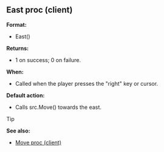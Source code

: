 ## East proc (client)

**Format:**
+   East()

**Returns:**
+   1 on success; 0 on failure.

**When:**
+   Called when the player presses the "right" key or cursor.

**Default action:**
+   Calls src.Move() towards the east.

> [!TIP] 
> **See also:**
> +   [Move proc (client)](/ref/client/proc/Move.md) 